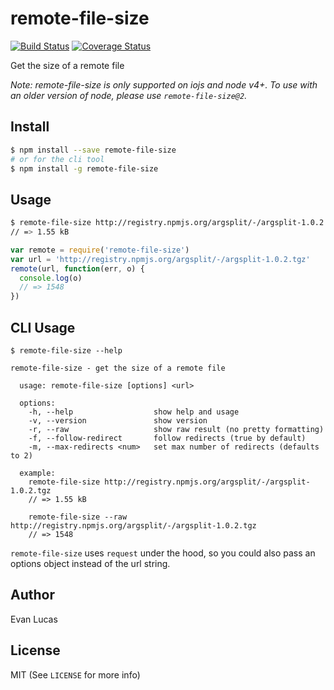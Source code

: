 # remote-file-size

[![Build Status](https://travis-ci.org/evanlucas/remote-file-size.svg)](https://travis-ci.org/evanlucas/remote-file-size)
[![Coverage Status](https://coveralls.io/repos/evanlucas/remote-file-size/badge.svg?branch=master&service=github)](https://coveralls.io/github/evanlucas/remote-file-size?branch=master)

Get the size of a remote file

*Note: remote-file-size is only supported on iojs and node v4+. To use with
an older version of node, please use `remote-file-size@2`.*

## Install

```bash
$ npm install --save remote-file-size
# or for the cli tool
$ npm install -g remote-file-size
```

## Usage

```bash
$ remote-file-size http://registry.npmjs.org/argsplit/-/argsplit-1.0.2.tgz
// => 1.55 kB
```

```js
var remote = require('remote-file-size')
var url = 'http://registry.npmjs.org/argsplit/-/argsplit-1.0.2.tgz'
remote(url, function(err, o) {
  console.log(o)
  // => 1548
})
```

## CLI Usage

```
$ remote-file-size --help

remote-file-size - get the size of a remote file

  usage: remote-file-size [options] <url>

  options:
    -h, --help                  show help and usage
    -v, --version               show version
    -r, --raw                   show raw result (no pretty formatting)
    -f, --follow-redirect       follow redirects (true by default)
    -m, --max-redirects <num>   set max number of redirects (defaults to 2)

  example:
    remote-file-size http://registry.npmjs.org/argsplit/-/argsplit-1.0.2.tgz
    // => 1.55 kB

    remote-file-size --raw http://registry.npmjs.org/argsplit/-/argsplit-1.0.2.tgz
    // => 1548
```

`remote-file-size` uses `request` under the hood, so you could
also pass an options object instead of the url string.

## Author

Evan Lucas

## License

MIT (See `LICENSE` for more info)
